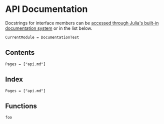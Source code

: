 # API Documentation

Docstrings for interface members can be [accessed through Julia's built-in documentation system](https://docs.julialang.org/en/v1/manual/documentation/index.html#Accessing-Documentation-1) or in the list below.

```@meta
CurrentModule = DocumentationTest
```

## Contents

```@contents
Pages = ["api.md"]
```

## Index

```@index
Pages = ["api.md"]
```

## Functions

```@docs
foo
```
